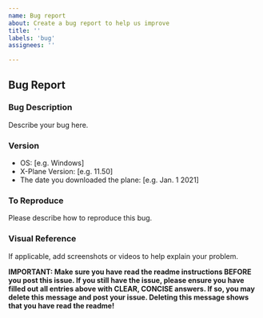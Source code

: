 ```yaml
---
name: Bug report
about: Create a bug report to help us improve
title: ''
labels: 'bug'
assignees: ''

---
```


## Bug Report

### Bug Description
Describe your bug here.


### Version
 - OS: [e.g. Windows]
 - X-Plane Version: [e.g. 11.50]
 - The date you downloaded the plane: [e.g. Jan. 1 2021]



### To Reproduce
Please describe how to reproduce this bug.



### Visual Reference
If applicable, add screenshots or videos to help explain your problem.



**IMPORTANT: Make sure you have read the readme instructions BEFORE you post this issue. If you still have the issue, please ensure you have filled out all entries above with CLEAR, CONCISE answers. If so, you may delete this message and post your issue. Deleting this message shows that you have read the readme!**
